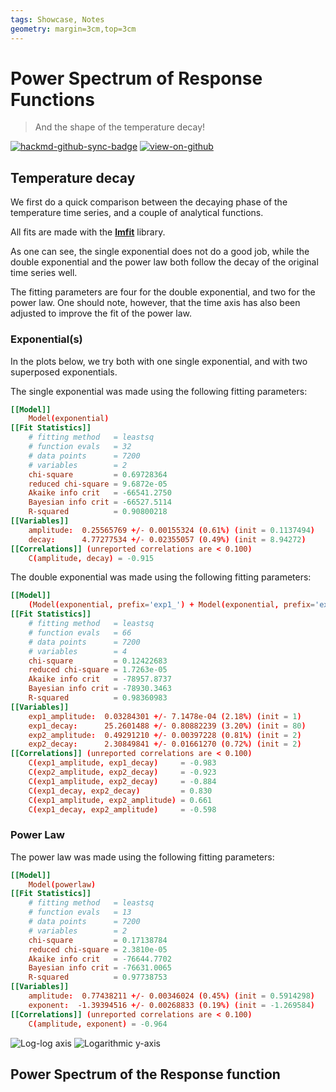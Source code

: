 ```yaml
---
tags: Showcase, Notes
geometry: margin=3cm,top=3cm
---
```


# Power Spectrum of Response Functions

> And the shape of the temperature decay!

[![hackmd-github-sync-badge](https://hackmd.io/j4L-EIhRQqGdl5KmiIZ-_w/badge)](https://hackmd.io/@engeir/SyCB0N-_i)
[![view-on-github](https://img.shields.io/badge/View%20on-GitHub-yellowgreen)](https://github.com/engeir/hack-md-notes/blob/main/power-spectrum.md)

## Temperature decay

We first do a quick comparison between the decaying phase of the temperature time
series, and a couple of analytical functions.

All fits are made with the [**lmfit**](https://lmfit.github.io/lmfit-py/) library.

As one can see, the single exponential does not do a good job, while the double
exponential and the power law both follow the decay of the original time series well.

The fitting parameters are four for the double exponential, and two for the power law.
One should note, however, that the time axis has also been adjusted to improve the fit
of the power law.

### Exponential(s)

In the plots below, we try both with one single exponential, and with two superposed
exponentials.

The single exponential was made using the following fitting parameters:

```toml
[[Model]]
    Model(exponential)
[[Fit Statistics]]
    # fitting method   = leastsq
    # function evals   = 32
    # data points      = 7200
    # variables        = 2
    chi-square         = 0.69728364
    reduced chi-square = 9.6872e-05
    Akaike info crit   = -66541.2750
    Bayesian info crit = -66527.5114
    R-squared          = 0.90800218
[[Variables]]
    amplitude:  0.25565769 +/- 0.00155324 (0.61%) (init = 0.1137494)
    decay:      4.77277534 +/- 0.02355057 (0.49%) (init = 8.94272)
[[Correlations]] (unreported correlations are < 0.100)
    C(amplitude, decay) = -0.915
```

The double exponential was made using the following fitting parameters:

```toml
[[Model]]
    (Model(exponential, prefix='exp1_') + Model(exponential, prefix='exp2_'))
[[Fit Statistics]]
    # fitting method   = leastsq
    # function evals   = 66
    # data points      = 7200
    # variables        = 4
    chi-square         = 0.12422683
    reduced chi-square = 1.7263e-05
    Akaike info crit   = -78957.8737
    Bayesian info crit = -78930.3463
    R-squared          = 0.98360983
[[Variables]]
    exp1_amplitude:  0.03284301 +/- 7.1478e-04 (2.18%) (init = 1)
    exp1_decay:      25.2601488 +/- 0.80882239 (3.20%) (init = 80)
    exp2_amplitude:  0.49291210 +/- 0.00397228 (0.81%) (init = 2)
    exp2_decay:      2.30849841 +/- 0.01661270 (0.72%) (init = 2)
[[Correlations]] (unreported correlations are < 0.100)
    C(exp1_amplitude, exp1_decay)     = -0.983
    C(exp2_amplitude, exp2_decay)     = -0.923
    C(exp1_amplitude, exp2_decay)     = -0.884
    C(exp1_decay, exp2_decay)         = 0.830
    C(exp1_amplitude, exp2_amplitude) = 0.661
    C(exp1_decay, exp2_amplitude)     = -0.598
```

### Power Law

The power law was made using the following fitting parameters:

```toml
[[Model]]
    Model(powerlaw)
[[Fit Statistics]]
    # fitting method   = leastsq
    # function evals   = 13
    # data points      = 7200
    # variables        = 2
    chi-square         = 0.17138784
    reduced chi-square = 2.3810e-05
    Akaike info crit   = -76644.7702
    Bayesian info crit = -76631.0065
    R-squared          = 0.97738753
[[Variables]]
    amplitude:  0.77438211 +/- 0.00346024 (0.45%) (init = 0.5914298)
    exponent:  -1.39394516 +/- 0.00268833 (0.19%) (init = -1.269584)
[[Correlations]] (unreported correlations are < 0.100)
    C(amplitude, exponent) = -0.964
```

![Log-log
axis](https://raw.githubusercontent.com/engeir/hack-md-notes/5c18d59d54162b51f663da287d065a095813e90f/assets/pic/deconv-power-spectrum/loglog.png
"Log-log axis")
![Logarithmic
y-axis](https://raw.githubusercontent.com/engeir/hack-md-notes/5c18d59d54162b51f663da287d065a095813e90f/assets/pic/deconv-power-spectrum/semilogy.png
"Logarithmic y-axis")

## Power Spectrum of the Response function
